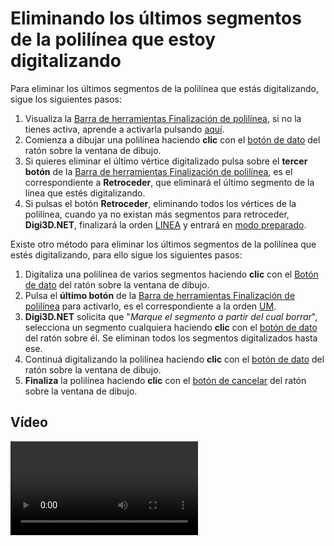# Eliminando los últimos segmentos de la polilínea que estoy digitalizando

Para eliminar los últimos segmentos de la polilínea que estás digitalizando, sigue los siguientes pasos:

1. Visualiza la [Barra de herramientas Finalización de polilínea](https://github.com/digi21/docs/tree/7fc627c885c16fb88afc7cc05a6df2a2f4a54563/digi3d-net/primeros-pasos/comenzando-a-utilizar-digi3d.net/comenzando-con-la-ventana-de-dibujo/BarraDeHerramientasFinalizaci-nDePolilinea.html), si no la tienes activa, aprende a activarla pulsando [aquí](https://github.com/digi21/docs/tree/7fc627c885c16fb88afc7cc05a6df2a2f4a54563/digi3d-net/primeros-pasos/comenzando-a-utilizar-digi3d.net/comenzando-con-la-ventana-de-dibujo/PresentacionDeBarrasHerramientasBasicas.html).
2. Comienza a dibujar una polilínea haciendo **clic** con el [botón de dato](eliminando-ultimos-segmentos.md) del ratón sobre la ventana de dibujo.
3. Si quieres eliminar el último vértice digitalizado pulsa sobre el **tercer botón** de la [Barra de herramientas Finalización de polilínea](https://github.com/digi21/docs/tree/7fc627c885c16fb88afc7cc05a6df2a2f4a54563/digi3d-net/primeros-pasos/comenzando-a-utilizar-digi3d.net/comenzando-con-la-ventana-de-dibujo/BarraDeHerramientasFinalizaci-nDePolilinea.html), es el correspondiente a **Retroceder**, que eliminará el último segmento de la línea que estés digitalizando.
4. Si pulsas el botón **Retroceder**, eliminando todos los vértices de la polilínea, cuando ya no existan más segmentos para retroceder, **Digi3D.NET**, finalizará la orden [LINEA](https://github.com/digi21/docs/tree/7fc627c885c16fb88afc7cc05a6df2a2f4a54563/digi3d-net/primeros-pasos/comenzando-a-utilizar-digi3d.net/comenzando-con-la-ventana-de-dibujo/LINEA.html) y entrará en [modo preparado](eliminando-ultimos-segmentos.md).

Existe otro método para eliminar los últimos segmentos de la polilínea que estés digitalizando, para ello sigue los siguientes pasos:

1. Digitaliza una polilínea de varios segmentos haciendo **clic** con el [Botón de dato](eliminando-ultimos-segmentos.md) del ratón sobre la ventana de dibujo.
2. Pulsa el **último botón** de la [Barra de herramientas Finalización de polilínea](https://github.com/digi21/docs/tree/7fc627c885c16fb88afc7cc05a6df2a2f4a54563/digi3d-net/primeros-pasos/comenzando-a-utilizar-digi3d.net/comenzando-con-la-ventana-de-dibujo/BarraDeHerramientasFinalizaci-nDePolilinea.html) para activarlo, es el correspondiente a la orden [UM](https://github.com/digi21/docs/tree/7fc627c885c16fb88afc7cc05a6df2a2f4a54563/digi3d-net/primeros-pasos/comenzando-a-utilizar-digi3d.net/comenzando-con-la-ventana-de-dibujo/UM.html).
3. **Digi3D.NET** solicita que "_Marque el segmento a partir del cual borrar_", selecciona un segmento cualquiera haciendo **clic** con el [botón de dato](eliminando-ultimos-segmentos.md) del ratón sobre él. Se eliminan todos los segmentos digitalizados hasta ese.
4. Continuá digitalizando la polilínea haciendo **clic** con el [botón de dato](eliminando-ultimos-segmentos.md) del ratón sobre la ventana de dibujo.
5. **Finaliza** la polilínea haciendo **clic** con el [botón de cancelar](eliminando-ultimos-segmentos.md) del ratón sobre la ventana de dibujo.

## Vídeo

<video controls>
    <source src="https://digi21.blob.core.windows.net/videos-ayuda/Eliminando%20los%20ultimos%20segmentos%20de%20la%20polilinea%20que%20estoy%20digitalizando.mp4" type="video/mp4">
</video>

